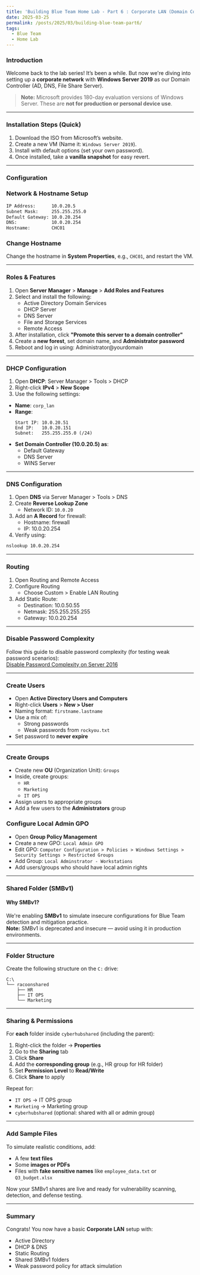 ```yaml
---
title: 'Building Blue Team Home Lab - Part 6 : Corporate LAN (Domain Controller)'
date: 2025-03-25
permalink: /posts/2025/03/building-blue-team-part6/
tags:
  - Blue Team
  - Home Lab
---
```


###  Introduction
Welcome back to the lab series! It’s been a while. But now we're diving into setting up a **corporate network** with **Windows Server 2019** as our Domain Controller (AD, DNS, File Share Server).

> **Note:** Microsoft provides 180-day evaluation versions of Windows Server. These are **not for production or personal device use**.

---

### Installation Steps (Quick)

1. Download the ISO from Microsoft’s website.
2. Create a new VM (Name it: `Windows Server 2019`).
3. Install with default options (set your own password).
4. Once installed, take a **vanilla snapshot** for easy revert.

---

### Configuration


### Network & Hostname Setup
```bash
IP Address:      10.0.20.5  
Subnet Mask:     255.255.255.0  
Default Gateway: 10.0.20.254  
DNS:             10.0.20.254  
Hostname:        CHC01
 ```

### Change Hostname

Change the hostname in **System Properties**, e.g., `CHC01`, and restart the VM.

---

### Roles & Features

1. Open **Server Manager** > **Manage** > **Add Roles and Features**  
2. Select and install the following:
   - Active Directory Domain Services  
   - DHCP Server  
   - DNS Server  
   - File and Storage Services  
   - Remote Access  
3. After installation, click **"Promote this server to a domain controller"**
4. Create a **new forest**, set domain name, and **Administrator password**
5. Reboot and log in using: Administrator@yourdomain

---

### DHCP Configuration

1. Open **DHCP**: Server Manager > Tools > DHCP  
2. Right-click **IPv4** > **New Scope**
3. Use the following settings:  
- **Name**: `corp_lan`  
- **Range**:  
  ```
  Start IP: 10.0.20.51  
  End IP:   10.0.20.151  
  Subnet:   255.255.255.0 (/24)
  ```  
- **Set Domain Controller (10.0.20.5) as**:
  - Default Gateway  
  - DNS Server  
  - WINS Server  

---

### DNS Configuration

1. Open **DNS** via Server Manager > Tools > DNS  
2. Create **Reverse Lookup Zone**  
    - Network ID: `10.0.20`
3. Add an **A Record** for firewall:
   - Hostname: firewall
   - IP: 10.0.20.254
4. Verify using:
```bash
nslookup 10.0.20.254
```
---

### Routing
1. Open Routing and Remote Access
2. Configure Routing
    - Choose Custom > Enable LAN Routing
3. Add Static Route:
    - Destination: 10.0.50.55  
    - Netmask: 255.255.255.255  
    - Gateway: 10.0.20.254

---

### Disable Password Complexity  
Follow this guide to disable password complexity (for testing weak password scenarios):  
[Disable Password Complexity on Server 2016](https://www.wintips.org/how-to-disable-password-complexity-requirements-on-server-2016/)

---

### Create Users
- Open **Active Directory Users and Computers**  
- Right-click **Users** > **New > User**  
- Naming format: `firstname.lastname`  
- Use a mix of:
  - Strong passwords  
  - Weak passwords from `rockyou.txt`  
- Set password to **never expire**

---

### Create Groups 
- Create new **OU** (Organization Unit): `Groups`  
- Inside, create groups:
  - `HR`
  - `Marketing`
  - `IT OPS`
- Assign users to appropriate groups
- Add a few users to the **Administrators** group


### Configure Local Admin GPO  
- Open **Group Policy Management**  
- Create a new GPO: `Local Admin GPO`  
- Edit GPO: `Computer Configuration > Policies > Windows Settings > Security Settings > Restricted Groups`
- Add Group: `Local Adminstrator - Workstations`
- Add users/groups who should have local admin rights

---

### Shared Folder (SMBv1)
#### Why SMBv1?

We're enabling **SMBv1** to simulate insecure configurations for Blue Team detection and mitigation practice.  
**Note:** SMBv1 is deprecated and insecure — avoid using it in production environments.

---

### Folder Structure

Create the following structure on the `C:` drive:
```
C:\
└── racoonshared
    ├── HR
    ├── IT OPS
    └── Marketing
```

---

### Sharing & Permissions

For **each** folder inside `cyberhubshared` (including the parent):

1. Right-click the folder → **Properties**
2. Go to the **Sharing** tab
3. Click **Share**
4. Add the **corresponding group** (e.g., HR group for HR folder)
5. Set **Permission Level** to **Read/Write**
6. Click **Share** to apply

Repeat for:
- `IT OPS` → IT OPS group  
- `Marketing` → Marketing group  
- `cyberhubshared` (optional: shared with all or admin group)

---

### Add Sample Files

To simulate realistic conditions, add:
- A few **text files**
- Some **images or PDFs**
- Files with **fake sensitive names** like `employee_data.txt` or `Q3_budget.xlsx`

 Now your SMBv1 shares are live and ready for vulnerability scanning, detection, and defense testing.

---

### Summary  
Congrats! You now have a basic **Corporate LAN** setup with:

- Active Directory  
- DHCP & DNS  
- Static Routing  
- Shared SMBv1 folders  
- Weak password policy for attack simulation  

